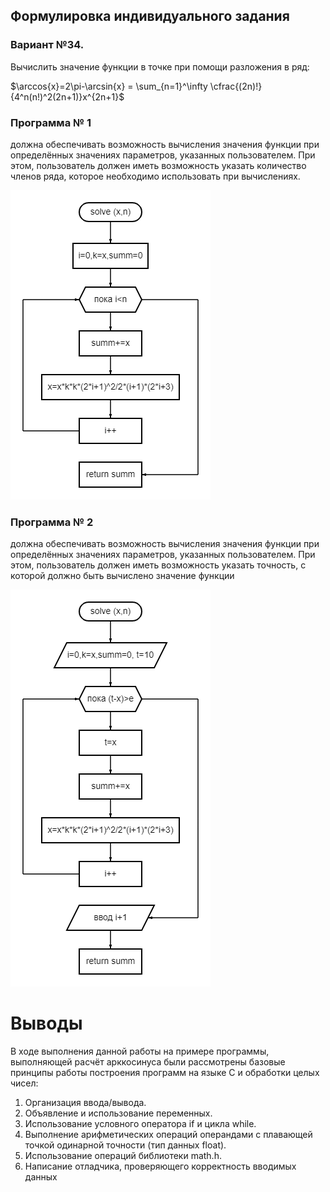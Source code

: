 ## Формулировка индивидуального задания
### Вариант №34. 
Вычислить значение функции в точке при помощи разложения в ряд: 

$\arccos{x}=2\pi-\arcsin{x} = \sum_{n=1}^\infty \cfrac{(2n)!}{4^n(n!)^2(2n+1)}x^{2n+1}$

### Программа № 1
должна обеспечивать возможность вычисления значения функции при 
определённых значениях параметров, указанных пользователем. При этом, пользователь должен 
иметь возможность указать количество членов ряда, которое необходимо использовать при 
вычислениях.

![Diagram1](https://github.com/Veronijaj/Inf/blob/main/lab2/diagram%20(1).png)

### Программа № 2 
должна обеспечивать возможность вычисления значения функции при 
определённых значениях параметров, указанных пользователем. При этом, пользователь должен 
иметь возможность указать точность, с которой должно быть вычислено значение функции

![Diagram2](https://github.com/Veronijaj/Inf/blob/main/lab2/diagram%20(10).png)

# Выводы
В ходе выполнения данной работы на примере программы, выполняющей расчёт арккосинуса были 
рассмотрены базовые принципы работы построения программ на языке C и обработки целых чисел:
1. Организация ввода/вывода.
2. Объявление и использование переменных.
3. Использование условного оператора if и цикла while.
4. Выполнение арифметических операций операндами с плавающей точкой одинарной точности 
(тип данных float).
5. Использование операций библиотеки math.h.
6. Написание отладчика, проверяющего корректность вводимых данных

